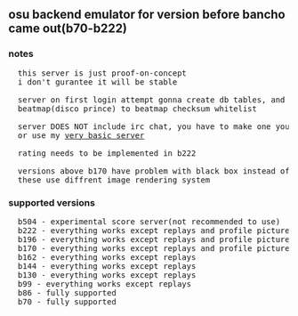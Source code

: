 ## osu backend emulator for version before bancho came out(b70-b222)

### notes
<pre>
  this server is just proof-on-concept
  i don't gurantee it will be stable

  server on first login attempt gonna create db tables, and insert default
  beatmap(disco prince) to beatmap checksum whitelist

  server DOES NOT include irc chat, you have to make one yourself 
  or use my <a href="https://github.com/Zordon1337/EIRC">very basic server</a>

  rating needs to be implemented in b222
  
  versions above b170 have problem with black box instead of profile picture because
  these use diffrent image rendering system
</pre>
### supported versions
<pre>
  b504 - experimental score server(not recommended to use)
  b222 - everything works except replays and profile picture being black box
  b196 - everything works except replays and profile picture being black box
  b170 - everything works except replays and profile picture being black box
  b162 - everything works except replays
  b144 - everything works except replays
  b130 - everything works except replays
  b99 - everything works except replays
  b86 - fully supported
  b70 - fully supported
</pre>

